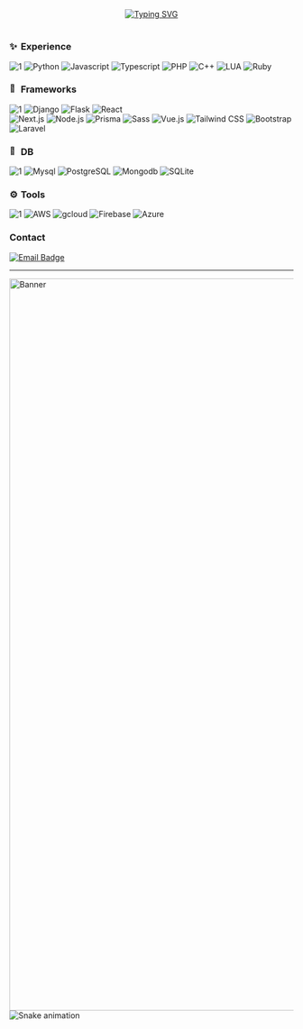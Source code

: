 <div align="center">
  <a href="https://git.io/typing-svg"><img src="https://readme-typing-svg.herokuapp.com?font=Righteous&duration=3000&pause=2000&color=0779b9&center=true&random=true&width=435&lines=%3E+Hello%2C+World!_;%3E+I'm+Henrique+Rodrigues_" alt="Typing SVG" /></a>
</div>

<h1></h1>

<h3 align="left">
    <picture>
        <source srcset="https://fonts.gstatic.com/s/e/notoemoji/latest/2728/512.gif" type="image/webp">
        <img src="https://fonts.gstatic.com/s/e/notoemoji/latest/1f680/512.gif" alt="✨" width="16" height="16">
    </picture>
    Experience
</h3>

![1](https://img.shields.io/badge/-blue) 
![Python](https://img.shields.io/badge/Python-14354C?style=for-the-badge&logo=python&logoColor=white) 
![Javascript](https://img.shields.io/badge/JavaScript-F7DF1E?style=for-the-badge&logo=javascript&logoColor=black) 
![Typescript](https://img.shields.io/badge/TypeScript-007ACC?style=for-the-badge&logo=typescript&logoColor=white)
![PHP](https://img.shields.io/badge/PHP-777BB4?style=for-the-badge&logo=php&logoColor=white) 
![C++](https://img.shields.io/badge/C++-00599C?style=for-the-badge&logo=c%2B%2B&logoColor=white)
![LUA](https://img.shields.io/badge/Lua-2C2D72?style=for-the-badge&logo=lua&logoColor=white)
![Ruby](https://img.shields.io/badge/Ruby-CC342D?style=for-the-badge&logo=ruby&logoColor=white) 


<h3 align="left">
   <picture>
      <source srcset="https://fonts.gstatic.com/s/e/notoemoji/latest/1f680/512.webp" type="image/webp">
      <img src="https://fonts.gstatic.com/s/e/notoemoji/latest/1f680/512.gif" alt="🚀" width="16" height="16">
    </picture>
    Frameworks
</h3>

![1](https://img.shields.io/badge/-blue)
![Django](https://img.shields.io/badge/Django-092E20?style=for-the-badge&logo=django&logoColor=white) 
![Flask](https://img.shields.io/badge/Flask-000000?style=for-the-badge&logo=flask&logoColor=white)
![React](https://img.shields.io/badge/React-20232A?style=for-the-badge&logo=react&logoColor=61DAFB)   
![Next.js](https://img.shields.io/badge/Next.js-000000?style=for-the-badge&logo=next.js&logoColor=white)
![Node.js](https://img.shields.io/badge/Node.js-43853D?style=for-the-badge&logo=node.js&logoColor=white) 
![Prisma](https://img.shields.io/badge/Prisma-0C344B?style=for-the-badge&logo=prisma&logoColor=white)
![Sass](https://img.shields.io/badge/Sass-CC6699?style=for-the-badge&logo=sass&logoColor=white) 
![Vue.js](https://img.shields.io/badge/Vue.js-35495E?style=for-the-badge&logo=vue.js&logoColor=4FC08D) 
![Tailwind CSS](https://img.shields.io/badge/Tailwind_CSS-38B2AC?style=for-the-badge&logo=tailwind-css&logoColor=white) 
![Bootstrap](https://img.shields.io/badge/Bootstrap-563D7C?style=for-the-badge&logo=bootstrap&logoColor=white)
![Laravel](https://img.shields.io/badge/Laravel-FF2D20?style=for-the-badge&logo=laravel&logoColor=white) 

<h3 align="left">
  <picture>
    <source srcset="https://fonts.gstatic.com/s/e/notoemoji/latest/1f3b2/512.webp" type="image/webp">
    <img src="https://fonts.gstatic.com/s/e/notoemoji/latest/1f3b2/512.gif" alt="🎲" width="16" height="16">
  </picture>
  DB
</h3>

![1](https://img.shields.io/badge/-blue) 
![Mysql](https://img.shields.io/badge/MySQL-00000F?style=for-the-badge&logo=mysql&logoColor=white) 
![PostgreSQL](https://img.shields.io/badge/PostgreSQL-316192?style=for-the-badge&logo=postgresql&logoColor=white) 
![Mongodb](https://img.shields.io/badge/MongoDB-4EA94B?style=for-the-badge&logo=mongodb&logoColor=white) 
![SQLite](https://img.shields.io/badge/SQLite-07405E?style=for-the-badge&logo=sqlite&logoColor=white)       

<h3 align="left">
  <picture>
    <source srcset="https://fonts.gstatic.com/s/e/notoemoji/latest/2699_fe0f/512.webp" type="image/webp">
    <img src="https://fonts.gstatic.com/s/e/notoemoji/latest/2699_fe0f/512.gif" alt="⚙" width="16" height="16">
  </picture>
  Tools
</h3>

![1](https://img.shields.io/badge/-blue) 
![AWS](https://img.shields.io/badge/Amazon_AWS-232F3E?style=for-the-badge&logo=amazon-aws&logoColor=white) 
![gcloud](https://img.shields.io/badge/Google_Cloud-4285F4?style=for-the-badge&logo=google-cloud&logoColor=white) 
![Firebase](https://img.shields.io/badge/Firebase-C22127?style=for-the-badge&logo=firebase&logoColor=red) 
![Azure](https://img.shields.io/badge/Microsoft_Azure-0089D6?style=for-the-badge&logo=microsoft-azure&logoColor=white) 

<h3 align="left">Contact</h3>

[![Email Badge](https://img.shields.io/badge/e--mail-0078D4?style=for-the-badge&logo=Gmail&logoColor=white)](mailto:he_rp@outlook.com)

<hr>
<img src="https://giffiles.alphacoders.com/165/16592.gif" alt="Banner" width="1300" />

<img src="https://raw.githubusercontent.com/gitUser/gitrepo/output/snake.svg" alt="Snake animation" />
